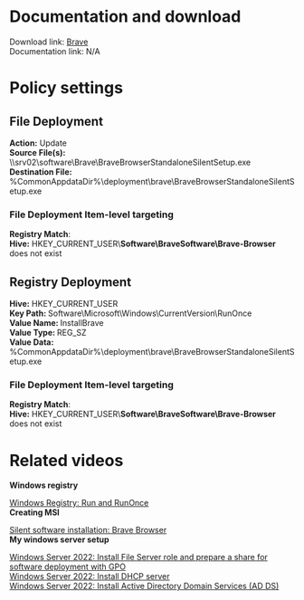 # Documentation and download
Download link: [Brave](https://github.com/brave/brave-browser) <br />
Documentation link:  N/A

# Policy settings
## File Deployment
<b>Action:</b> Update <br />
<b>Source File(s):</b> \\\\srv02\software\Brave\BraveBrowserStandaloneSilentSetup.exe <br />
<b>Destination File:</b> %CommonAppdataDir%\deployment\brave\BraveBrowserStandaloneSilentSetup.exe

### File Deployment Item-level targeting
<b>Registry Match</b>: <br />
<b>Hive:</b> HKEY_CURRENT_USER\\<b>Software\BraveSoftware\Brave-Browser</b> does not exist

## Registry Deployment
<b>Hive:</b> HKEY_CURRENT_USER <br />
<b>Key Path: </b> Software\Microsoft\Windows\CurrentVersion\RunOnce <br />
<b>Value Name: </b> InstallBrave <br />
<b>Value Type: </b> REG_SZ <br />
<b>Value Data: </b> %CommonAppdataDir%\deployment\brave\BraveBrowserStandaloneSilentSetup.exe

### File Deployment Item-level targeting
<b>Registry Match</b>: <br />
<b>Hive:</b> HKEY_CURRENT_USER\\<b>Software\BraveSoftware\Brave-Browser</b> does not exist

# Related videos
<b>Windows registry</b>

[Windows Registry: Run and RunOnce](https://youtu.be/zgFzCq5uEPw) <br />
<b>Creating MSI</b>

[Silent software installation: Brave Browser](https://youtu.be/ZrYFDhK8wjk)<br />
<b>My windows server setup</b>

[Windows Server 2022: Install File Server role and prepare a share for software deployment with GPO](https://youtu.be/jEWSdC2qwyA) <br />
[Windows Server 2022: Install DHCP server](https://youtu.be/8n0MD9stQis) <br />
[Windows Server 2022: Install Active Directory Domain Services (AD DS)](https://youtu.be/1cYewbW3Tl0) <br />
